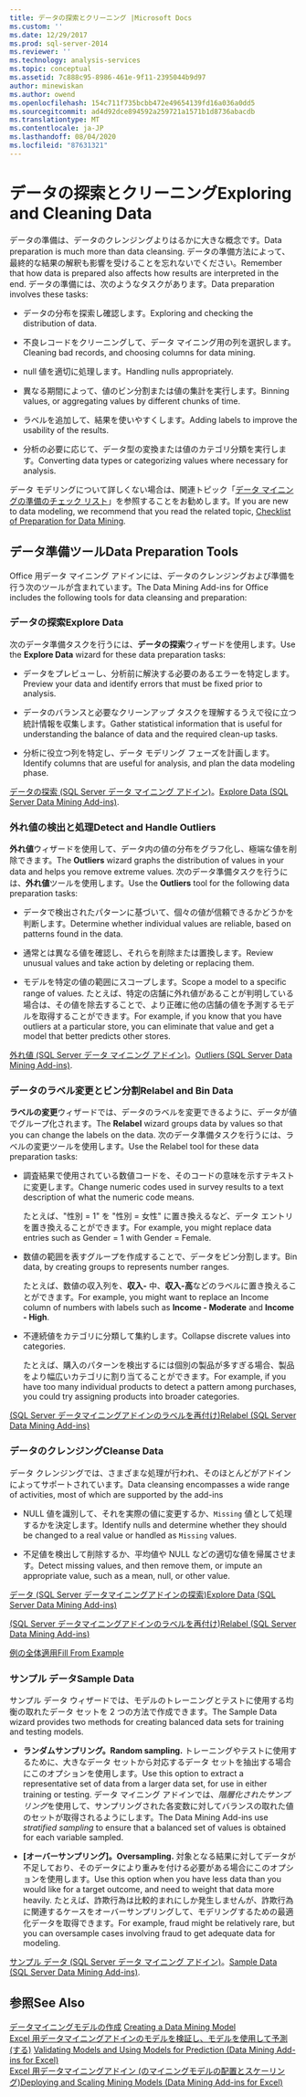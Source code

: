 ```yaml
---
title: データの探索とクリーニング |Microsoft Docs
ms.custom: ''
ms.date: 12/29/2017
ms.prod: sql-server-2014
ms.reviewer: ''
ms.technology: analysis-services
ms.topic: conceptual
ms.assetid: 7c888c95-8986-461e-9f11-2395044b9d97
author: minewiskan
ms.author: owend
ms.openlocfilehash: 154c711f735bcbb472e49654139fd16a036a0dd5
ms.sourcegitcommit: ad4d92dce894592a259721a1571b1d8736abacdb
ms.translationtype: MT
ms.contentlocale: ja-JP
ms.lasthandoff: 08/04/2020
ms.locfileid: "87631321"
---
```

# <a name="exploring-and-cleaning-data"></a><span data-ttu-id="68d0e-102">データの探索とクリーニング</span><span class="sxs-lookup"><span data-stu-id="68d0e-102">Exploring and Cleaning Data</span></span>
  <span data-ttu-id="68d0e-103">データの準備は、データのクレンジングよりはるかに大きな概念です。</span><span class="sxs-lookup"><span data-stu-id="68d0e-103">Data preparation is much more than data cleansing.</span></span> <span data-ttu-id="68d0e-104">データの準備方法によって、最終的な結果の解釈も影響を受けることを忘れないでください。</span><span class="sxs-lookup"><span data-stu-id="68d0e-104">Remember that how data is prepared also affects how results are interpreted in the end.</span></span> <span data-ttu-id="68d0e-105">データの準備には、次のようなタスクがあります。</span><span class="sxs-lookup"><span data-stu-id="68d0e-105">Data preparation involves these tasks:</span></span>  
  
-   <span data-ttu-id="68d0e-106">データの分布を探索し確認します。</span><span class="sxs-lookup"><span data-stu-id="68d0e-106">Exploring and checking the distribution of data.</span></span>  
  
-   <span data-ttu-id="68d0e-107">不良レコードをクリーニングして、データ マイニング用の列を選択します。</span><span class="sxs-lookup"><span data-stu-id="68d0e-107">Cleaning bad records, and choosing columns for data mining.</span></span>  
  
-   <span data-ttu-id="68d0e-108">null 値を適切に処理します。</span><span class="sxs-lookup"><span data-stu-id="68d0e-108">Handling nulls appropriately.</span></span>  
  
-   <span data-ttu-id="68d0e-109">異なる期間によって、値のビン分割または値の集計を実行します。</span><span class="sxs-lookup"><span data-stu-id="68d0e-109">Binning values, or aggregating values by different chunks of time.</span></span>  
  
-   <span data-ttu-id="68d0e-110">ラベルを追加して、結果を使いやすくします。</span><span class="sxs-lookup"><span data-stu-id="68d0e-110">Adding labels to improve the usability of the results.</span></span>  
  
-   <span data-ttu-id="68d0e-111">分析の必要に応じて、データ型の変換または値のカテゴリ分類を実行します。</span><span class="sxs-lookup"><span data-stu-id="68d0e-111">Converting data types or categorizing values where necessary for analysis.</span></span>  
  
 <span data-ttu-id="68d0e-112">データ モデリングについて詳しくない場合は、関連トピック「[データ マイニングの準備のチェック リスト](checklist-of-preparation-for-data-mining.md)」を参照することをお勧めします。</span><span class="sxs-lookup"><span data-stu-id="68d0e-112">If you are new to data modeling, we recommend that you read the related topic, [Checklist of Preparation for Data Mining](checklist-of-preparation-for-data-mining.md).</span></span>  
  
## <a name="data-preparation-tools"></a><span data-ttu-id="68d0e-113">データ準備ツール</span><span class="sxs-lookup"><span data-stu-id="68d0e-113">Data Preparation Tools</span></span>  
 <span data-ttu-id="68d0e-114">Office 用データ マイニング アドインには、データのクレンジングおよび準備を行う次のツールが含まれています。</span><span class="sxs-lookup"><span data-stu-id="68d0e-114">The Data Mining Add-ins for Office includes the following tools for data cleansing and preparation:</span></span>  
  
### <a name="explore-data"></a><span data-ttu-id="68d0e-115">データの探索</span><span class="sxs-lookup"><span data-stu-id="68d0e-115">Explore Data</span></span>  
 <span data-ttu-id="68d0e-116">次のデータ準備タスクを行うには、**データの探索**ウィザードを使用します。</span><span class="sxs-lookup"><span data-stu-id="68d0e-116">Use the **Explore Data** wizard for these data preparation tasks:</span></span>  
  
-   <span data-ttu-id="68d0e-117">データをプレビューし、分析前に解決する必要のあるエラーを特定します。</span><span class="sxs-lookup"><span data-stu-id="68d0e-117">Preview your data and identify errors that must be fixed prior to analysis.</span></span>  
  
-   <span data-ttu-id="68d0e-118">データのバランスと必要なクリーンアップ タスクを理解するうえで役に立つ統計情報を収集します。</span><span class="sxs-lookup"><span data-stu-id="68d0e-118">Gather statistical information that is useful for understanding the balance of data and the required clean-up tasks.</span></span>  
  
-   <span data-ttu-id="68d0e-119">分析に役立つ列を特定し、データ モデリング フェーズを計画します。</span><span class="sxs-lookup"><span data-stu-id="68d0e-119">Identify columns that are useful for analysis, and plan the data modeling phase.</span></span>  
  
 <span data-ttu-id="68d0e-120">[データの探索 &#40;SQL Server データ マイニング アドイン&#41;](explore-data-sql-server-data-mining-add-ins.md)。</span><span class="sxs-lookup"><span data-stu-id="68d0e-120">[Explore Data &#40;SQL Server Data Mining Add-ins&#41;](explore-data-sql-server-data-mining-add-ins.md).</span></span>  
  
### <a name="detect-and-handle-outliers"></a><span data-ttu-id="68d0e-121">外れ値の検出と処理</span><span class="sxs-lookup"><span data-stu-id="68d0e-121">Detect and Handle Outliers</span></span>  
 <span data-ttu-id="68d0e-122">**外れ値**ウィザードを使用して、データ内の値の分布をグラフ化し、極端な値を削除できます。</span><span class="sxs-lookup"><span data-stu-id="68d0e-122">The **Outliers** wizard graphs the distribution of values in your data and helps you remove extreme values.</span></span> <span data-ttu-id="68d0e-123">次のデータ準備タスクを行うには、**外れ値**ツールを使用します。</span><span class="sxs-lookup"><span data-stu-id="68d0e-123">Use the **Outliers** tool for the following data preparation tasks:</span></span>  
  
-   <span data-ttu-id="68d0e-124">データで検出されたパターンに基づいて、個々の値が信頼できるかどうかを判断します。</span><span class="sxs-lookup"><span data-stu-id="68d0e-124">Determine whether individual values are reliable, based on patterns found in the data.</span></span>  
  
-   <span data-ttu-id="68d0e-125">通常とは異なる値を確認し、それらを削除または置換します。</span><span class="sxs-lookup"><span data-stu-id="68d0e-125">Review unusual values and take action by deleting or replacing them.</span></span>  
  
-   <span data-ttu-id="68d0e-126">モデルを特定の値の範囲にスコープします。</span><span class="sxs-lookup"><span data-stu-id="68d0e-126">Scope a model to a specific range of values.</span></span> <span data-ttu-id="68d0e-127">たとえば、特定の店舗に外れ値があることが判明している場合は、その値を除去することで、より正確に他の店舗の値を予測するモデルを取得することができます。</span><span class="sxs-lookup"><span data-stu-id="68d0e-127">For example, if you know that you have outliers at a particular store, you can eliminate that value and get a model that better predicts other stores.</span></span>  
  
 <span data-ttu-id="68d0e-128">[外れ値 &#40;SQL Server データ マイニング アドイン&#41;](outliers-sql-server-data-mining-add-ins.md)。</span><span class="sxs-lookup"><span data-stu-id="68d0e-128">[Outliers &#40;SQL Server Data Mining Add-ins&#41;](outliers-sql-server-data-mining-add-ins.md).</span></span>  
  
### <a name="relabel-and-bin-data"></a><span data-ttu-id="68d0e-129">データのラベル変更とビン分割</span><span class="sxs-lookup"><span data-stu-id="68d0e-129">Relabel and Bin Data</span></span>  
 <span data-ttu-id="68d0e-130">**ラベルの変更**ウィザードでは、データのラベルを変更できるように、データが値でグループ化されます。</span><span class="sxs-lookup"><span data-stu-id="68d0e-130">The **Relabel** wizard groups data by values so that you can change the labels on the data.</span></span> <span data-ttu-id="68d0e-131">次のデータ準備タスクを行うには、ラベルの変更ツールを使用します。</span><span class="sxs-lookup"><span data-stu-id="68d0e-131">Use the Relabel tool for these data preparation tasks:</span></span>  
  
-   <span data-ttu-id="68d0e-132">調査結果で使用されている数値コードを、そのコードの意味を示すテキストに変更します。</span><span class="sxs-lookup"><span data-stu-id="68d0e-132">Change numeric codes used in survey results to a text description of what the numeric code means.</span></span>  
  
     <span data-ttu-id="68d0e-133">たとえば、"性別 = 1" を "性別 = 女性" に置き換えるなど、データ エントリを置き換えることができます。</span><span class="sxs-lookup"><span data-stu-id="68d0e-133">For example, you might replace data entries such as Gender = 1 with Gender = Female.</span></span>  
  
-   <span data-ttu-id="68d0e-134">数値の範囲を表すグループを作成することで、データをビン分割します。</span><span class="sxs-lookup"><span data-stu-id="68d0e-134">Bin data, by creating groups to represents number ranges.</span></span>  
  
     <span data-ttu-id="68d0e-135">たとえば、数値の収入列を、**収入-** 中、**収入-高**などのラベルに置き換えることができます。</span><span class="sxs-lookup"><span data-stu-id="68d0e-135">For example, you might want to replace an Income column of numbers with labels such as **Income - Moderate** and **Income - High**.</span></span>  
  
-   <span data-ttu-id="68d0e-136">不連続値をカテゴリに分類して集約します。</span><span class="sxs-lookup"><span data-stu-id="68d0e-136">Collapse discrete values into categories.</span></span>  
  
     <span data-ttu-id="68d0e-137">たとえば、購入のパターンを検出するには個別の製品が多すぎる場合、製品をより幅広いカテゴリに割り当てることができます。</span><span class="sxs-lookup"><span data-stu-id="68d0e-137">For example, if you have too many individual products to detect a pattern among purchases, you could try assigning products into broader categories.</span></span>  
  
 [<span data-ttu-id="68d0e-138">&#40;SQL Server データマイニングアドインのラベルを再付け&#41;</span><span class="sxs-lookup"><span data-stu-id="68d0e-138">Relabel &#40;SQL Server Data Mining Add-ins&#41;</span></span>](relabel-sql-server-data-mining-add-ins.md)  
  
### <a name="cleanse-data"></a><span data-ttu-id="68d0e-139">データのクレンジング</span><span class="sxs-lookup"><span data-stu-id="68d0e-139">Cleanse Data</span></span>  
 <span data-ttu-id="68d0e-140">データ クレンジングでは、さまざまな処理が行われ、そのほとんどがアドインによってサポートされています。</span><span class="sxs-lookup"><span data-stu-id="68d0e-140">Data cleansing encompasses a wide range of activities, most of which are supported by the add-ins</span></span>  
  
-   <span data-ttu-id="68d0e-141">NULL 値を識別して、それを実際の値に変更するか、`Missing` 値として処理するかを決定します。</span><span class="sxs-lookup"><span data-stu-id="68d0e-141">Identify nulls and determine whether they should be changed to a real value or handled as `Missing` values.</span></span>  
  
-   <span data-ttu-id="68d0e-142">不足値を検出して削除するか、平均値や NULL などの適切な値を帰属させます。</span><span class="sxs-lookup"><span data-stu-id="68d0e-142">Detect missing values, and then remove them, or impute an appropriate value, such as a mean, null, or other value.</span></span>  
  
 [<span data-ttu-id="68d0e-143">データ &#40;SQL Server データマイニングアドインの探索&#41;</span><span class="sxs-lookup"><span data-stu-id="68d0e-143">Explore Data &#40;SQL Server Data Mining Add-ins&#41;</span></span>](explore-data-sql-server-data-mining-add-ins.md)  
  
 [<span data-ttu-id="68d0e-144">&#40;SQL Server データマイニングアドインのラベルを再付け&#41;</span><span class="sxs-lookup"><span data-stu-id="68d0e-144">Relabel &#40;SQL Server Data Mining Add-ins&#41;</span></span>](relabel-sql-server-data-mining-add-ins.md)  
  
 [<span data-ttu-id="68d0e-145">例の全体適用</span><span class="sxs-lookup"><span data-stu-id="68d0e-145">Fill From Example</span></span>](fill-from-example-table-analysis-tools-for-excel.md)  
  
### <a name="sample-data"></a><span data-ttu-id="68d0e-146">サンプル データ</span><span class="sxs-lookup"><span data-stu-id="68d0e-146">Sample Data</span></span>  
 <span data-ttu-id="68d0e-147">サンプル データ ウィザードでは、モデルのトレーニングとテストに使用する均衡の取れたデータ セットを 2 つの方法で作成できます。</span><span class="sxs-lookup"><span data-stu-id="68d0e-147">The Sample Data wizard provides two methods for creating balanced data sets for training and testing models.</span></span>  
  
-   <span data-ttu-id="68d0e-148">**ランダムサンプリング。**</span><span class="sxs-lookup"><span data-stu-id="68d0e-148">**Random sampling.**</span></span> <span data-ttu-id="68d0e-149">トレーニングやテストに使用するために、大きなデータ セットから対応するデータ セットを抽出する場合にこのオプションを使用します。</span><span class="sxs-lookup"><span data-stu-id="68d0e-149">Use this option to extract a representative set of data from a larger data set, for use in either training or testing.</span></span> <span data-ttu-id="68d0e-150">データ マイニング アドインでは、*階層化されたサンプリング*を使用して、サンプリングされた各変数に対してバランスの取れた値のセットが取得されるようにします。</span><span class="sxs-lookup"><span data-stu-id="68d0e-150">The Data Mining Add-ins use *stratified sampling* to ensure that a balanced set of values is obtained for each variable sampled.</span></span>  
  
-   <span data-ttu-id="68d0e-151">**[オーバーサンプリング]。**</span><span class="sxs-lookup"><span data-stu-id="68d0e-151">**Oversampling.**</span></span> <span data-ttu-id="68d0e-152">対象となる結果に対してデータが不足しており、そのデータにより重みを付ける必要がある場合にこのオプションを使用します。</span><span class="sxs-lookup"><span data-stu-id="68d0e-152">Use this option when you have less data than you would like for a target outcome, and need to weight that data more heavily.</span></span> <span data-ttu-id="68d0e-153">たとえば、詐欺行為は比較的まれにしか発生しませんが、詐欺行為に関連するケースをオーバーサンプリングして、モデリングするための最適化データを取得できます。</span><span class="sxs-lookup"><span data-stu-id="68d0e-153">For example, fraud might be relatively rare, but you can oversample cases involving fraud to get adequate data for modeling.</span></span>  
  
 <span data-ttu-id="68d0e-154">[サンプル データ &#40;SQL Server データ マイニング アドイン&#41;](sample-data-sql-server-data-mining-add-ins.md)。</span><span class="sxs-lookup"><span data-stu-id="68d0e-154">[Sample Data &#40;SQL Server Data Mining Add-ins&#41;](sample-data-sql-server-data-mining-add-ins.md).</span></span>  
  
## <a name="see-also"></a><span data-ttu-id="68d0e-155">参照</span><span class="sxs-lookup"><span data-stu-id="68d0e-155">See Also</span></span>  
 <span data-ttu-id="68d0e-156">[データマイニングモデルの作成](creating-a-data-mining-model.md) </span><span class="sxs-lookup"><span data-stu-id="68d0e-156">[Creating a Data Mining Model](creating-a-data-mining-model.md) </span></span>  
 <span data-ttu-id="68d0e-157">[Excel 用データマイニングアドインのモデルを検証し、モデルを使用して予測 &#40;する&#41;](validating-models-and-using-models-for-prediction-data-mining-add-ins-for-excel.md) </span><span class="sxs-lookup"><span data-stu-id="68d0e-157">[Validating Models and Using Models for Prediction &#40;Data Mining Add-ins for Excel&#41;](validating-models-and-using-models-for-prediction-data-mining-add-ins-for-excel.md) </span></span>  
 [<span data-ttu-id="68d0e-158">Excel 用データマイニングアドイン &#40;のマイニングモデルの配置とスケーリング&#41;</span><span class="sxs-lookup"><span data-stu-id="68d0e-158">Deploying and Scaling Mining Models &#40;Data Mining Add-ins for Excel&#41;</span></span>](deploying-and-scaling-mining-models-data-mining-add-ins-for-excel.md)  
  
  
